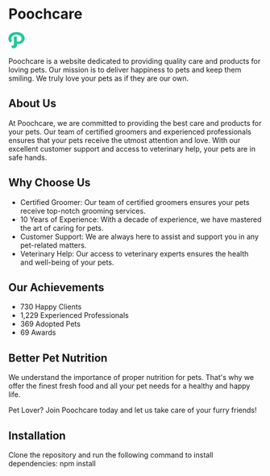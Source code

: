 # Poochcare

![Poochcare Logo](./img/favicons//favicon-32x32.png)

Poochcare is a website dedicated to providing quality care and products for loving pets. Our mission is to deliver happiness to pets and keep them smiling. We truly love your pets as if they are our own.

## About Us

At Poochcare, we are committed to providing the best care and products for your pets. Our team of certified groomers and experienced professionals ensures that your pets receive the utmost attention and love. With our excellent customer support and access to veterinary help, your pets are in safe hands.

## Why Choose Us

- Certified Groomer: Our team of certified groomers ensures your pets receive top-notch grooming services.
- 10 Years of Experience: With a decade of experience, we have mastered the art of caring for pets.
- Customer Support: We are always here to assist and support you in any pet-related matters.
- Veterinary Help: Our access to veterinary experts ensures the health and well-being of your pets.

## Our Achievements

- 730 Happy Clients
- 1,229 Experienced Professionals
- 369 Adopted Pets
- 69 Awards

## Better Pet Nutrition

We understand the importance of proper nutrition for pets. That's why we offer the finest fresh food and all your pet needs for a healthy and happy life.

Pet Lover? Join Poochcare today and let us take care of your furry friends!

## Installation

Clone the repository and run the following command to install dependencies: npm install


